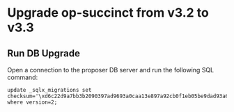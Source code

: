 # Upgrade op-succinct from v3.2 to v3.3

## Run DB Upgrade

Open a connection to the proposer DB server and run the following SQL command:

```
update _sqlx_migrations set checksum='\xd6c22d9a7bb3b2090397ad9693a0caa13e897a92cb0f1eb05be9dad93a695848590510c0ebe1aeb8eb308f671b32537a' where version=2;
```
